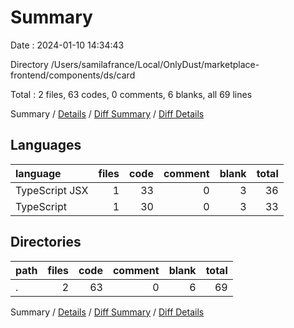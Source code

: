 # Summary

Date : 2024-01-10 14:34:43

Directory /Users/samilafrance/Local/OnlyDust/marketplace-frontend/components/ds/card

Total : 2 files,  63 codes, 0 comments, 6 blanks, all 69 lines

Summary / [Details](details.md) / [Diff Summary](diff.md) / [Diff Details](diff-details.md)

## Languages
| language | files | code | comment | blank | total |
| :--- | ---: | ---: | ---: | ---: | ---: |
| TypeScript JSX | 1 | 33 | 0 | 3 | 36 |
| TypeScript | 1 | 30 | 0 | 3 | 33 |

## Directories
| path | files | code | comment | blank | total |
| :--- | ---: | ---: | ---: | ---: | ---: |
| . | 2 | 63 | 0 | 6 | 69 |

Summary / [Details](details.md) / [Diff Summary](diff.md) / [Diff Details](diff-details.md)